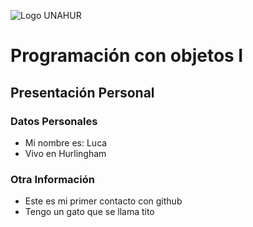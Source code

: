 ![Logo UNAHUR](./UNAHUR.png)

# Programación con objetos I
## Presentación Personal

### Datos Personales
- Mi nombre es: Luca
- Vivo en Hurlingham


### Otra Información
- Este es mi primer contacto con github
- Tengo un gato que se llama tito
